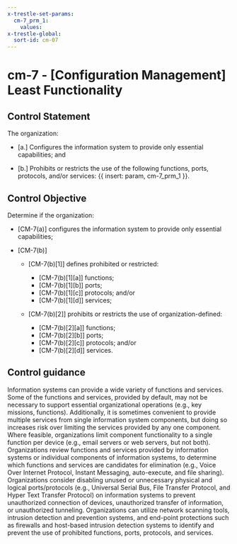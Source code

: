 ```yaml
---
x-trestle-set-params:
  cm-7_prm_1:
    values:
x-trestle-global:
  sort-id: cm-07
---
```


# cm-7 - \[Configuration Management\] Least Functionality

## Control Statement

The organization:

- \[a.\] Configures the information system to provide only essential capabilities; and

- \[b.\] Prohibits or restricts the use of the following functions, ports, protocols, and/or services: {{ insert: param, cm-7_prm_1 }}.

## Control Objective

Determine if the organization:

- \[CM-7(a)\] configures the information system to provide only essential capabilities;

- \[CM-7(b)\]

  - \[CM-7(b)[1]\] defines prohibited or restricted:

    - \[CM-7(b)[1][a]\] functions;
    - \[CM-7(b)[1][b]\] ports;
    - \[CM-7(b)[1][c]\] protocols; and/or
    - \[CM-7(b)[1][d]\] services;

  - \[CM-7(b)[2]\] prohibits or restricts the use of organization-defined:

    - \[CM-7(b)[2][a]\] functions;
    - \[CM-7(b)[2][b]\] ports;
    - \[CM-7(b)[2][c]\] protocols; and/or
    - \[CM-7(b)[2][d]\] services.

## Control guidance

Information systems can provide a wide variety of functions and services. Some of the functions and services, provided by default, may not be necessary to support essential organizational operations (e.g., key missions, functions). Additionally, it is sometimes convenient to provide multiple services from single information system components, but doing so increases risk over limiting the services provided by any one component. Where feasible, organizations limit component functionality to a single function per device (e.g., email servers or web servers, but not both). Organizations review functions and services provided by information systems or individual components of information systems, to determine which functions and services are candidates for elimination (e.g., Voice Over Internet Protocol, Instant Messaging, auto-execute, and file sharing). Organizations consider disabling unused or unnecessary physical and logical ports/protocols (e.g., Universal Serial Bus, File Transfer Protocol, and Hyper Text Transfer Protocol) on information systems to prevent unauthorized connection of devices, unauthorized transfer of information, or unauthorized tunneling. Organizations can utilize network scanning tools, intrusion detection and prevention systems, and end-point protections such as firewalls and host-based intrusion detection systems to identify and prevent the use of prohibited functions, ports, protocols, and services.
